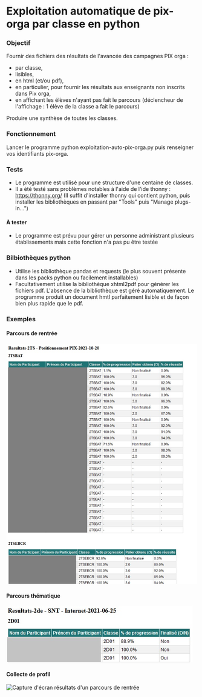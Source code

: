 # Exploitation automatique de pix-orga par classe en python

### Objectif 
Fournir des fichiers des résultats de l'avancée des campagnes PIX orga :
- par classe,
- lisibles,
- en html (et/ou pdf),
- en particulier, pour fournir les résultats aux enseignants non inscrits dans Pix orga,
- en affichant les élèves n'ayant pas fait le parcours (déclencheur de l'affichage : 1 élève de la classe a fait le parcours)

Produire une synthèse de toutes les classes.

### Fonctionnement
Lancer le programme python exploitation-auto-pix-orga.py puis renseigner vos identifiants pix-orga.

### Tests
- Le programme est utilisé pour une structure d'une centaine de classes.
- Il a été testé sans problèmes notables à l'aide de l'ide thonny : https://thonny.org/ (Il suffit d'installer thonny qui contient python, puis installer les bibliothèques en passant par "Tools" puis "Manage plugs-in...")

#### À tester
- Le programme est prévu pour gérer un personne administrant plusieurs établissements mais cette fonction n'a pas pu être testée

### Bilbiothèques python
- Utilise les bibliothèque pandas et requests (le plus souvent présente dans les packs python ou facilement installables)
- Facultativement utilise la bibliothèque xhtml2pdf pour générer les fichiers pdf. L'absence de la bibliothèque est géré automatiquement. Le programme produit un document hmtl parfaitement lisible et de façon bien plus rapide que le pdf.

### Exemples
#### Parcours de rentrée

![Capture d'écran résultats d'un parcours de rentrée](Capture-%C3%A9cran-r%C3%A9sultats-parcours-rentr%C3%A9e.jpg) 

#### Parcours thématique

![Capture d'écran résultats d'un parcours de rentrée](Capture-%C3%A9cran-r%C3%A9sultats-parcours-th%C3%A9matique.jpg) 

#### Collecte de profil

![Capture d'écran résultats d'un parcours de rentrée](Capture-%C3%A9cran-collecte-profils.jpg) 
